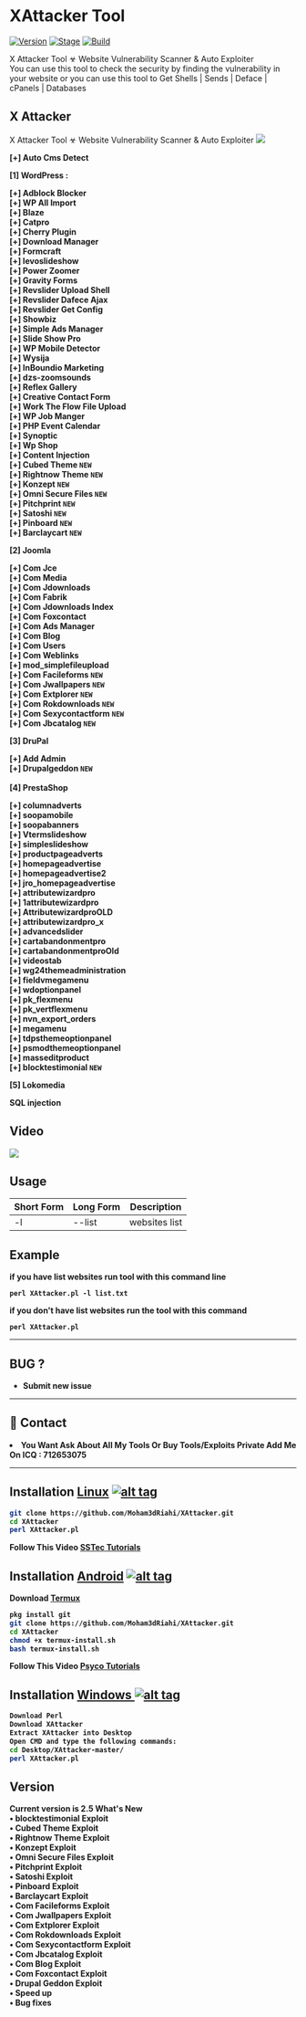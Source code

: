 <h1>XAttacker Tool</h1>
<p><a href="https://github.com/Moham3dRiahi/XAttacker"><img src="https://img.shields.io/badge/XAttacker-2.5-brightgreen.svg" alt="Version" data-canonical-src="https://img.shields.io/badge/XAttacker-2.5-brightgreen.svg?maxAge=259200" style="max-width:100%;"></a>
<a href="https://github.com/Moham3dRiahi/XAttacker"><img src="https://img.shields.io/badge/Release-Stable-orange.svg" alt="Stage" data-canonical-src="https://img.shields.io/badge/Release-Stable-orange.svg" style="max-width:100%;"></a>
<a href="https://github.com/Moham3dRiahi/XAttacker"><img src="https://img.shields.io/badge/Supported%20OS-Linux%2FWindows-brightgreengreen.svg" alt="Build" data-canonical-src="https://img.shields.io/badge/Supported%20OS-Linux%2FWindows-brightgreengreen.svg" style="max-width:100%;"></a></p>
<p>X Attacker Tool ☣ Website Vulnerability Scanner & Auto Exploiter<br>You can use this tool to check the security by finding the vulnerability in your website or you can use this tool to Get Shells | Sends | Deface | cPanels | Databases</p>

<h2>X Attacker</h2>

X Attacker Tool ☣ Website Vulnerability Scanner & Auto Exploiter
<img src="https://i.imgur.com/DxZyQit.jpg" data-canonical-src="https://i.imgur.com/DxZyQit.jpg" style="max-width:100%;">

<b>[+] Auto Cms Detect<b>

<b>[1] WordPress :<b><br>

[+] Adblock Blocker  <br>
[+] WP All Import <br>
[+] Blaze <br>
[+] Catpro <br>
[+] Cherry Plugin  
[+] Download Manager  
[+] Formcraft 
<br>[+] levoslideshow 
<br>[+] Power Zoomer  
[+] Gravity Forms  
[+] Revslider Upload Shell  
[+] Revslider Dafece Ajax  
[+] Revslider Get Config  
[+] Showbiz  
[+] Simple Ads Manager  
[+] Slide Show Pro  
[+] WP Mobile Detector  
[+] Wysija  
[+] InBoundio Marketing  
[+] dzs-zoomsounds  
[+] Reflex Gallery  
[+] Creative Contact Form  
[+] Work The Flow File Upload  
[+] WP Job Manger  
[+] PHP Event Calendar  
[+] Synoptic  
[+] Wp Shop  
[+] Content Injection 
<br>[+] Cubed Theme  `NEW`
<br>[+] Rightnow Theme  `NEW`
<br>[+] Konzept  `NEW`
<br>[+] Omni Secure Files  `NEW`
<br>[+] Pitchprint  `NEW`
<br>[+] Satoshi  `NEW`
<br>[+] Pinboard  `NEW`
<br>[+] Barclaycart  `NEW`

<b>[2] Joomla<br>

[+] Com Jce  
[+] Com Media  
[+] Com Jdownloads  
[+] Com Fabrik  
[+] Com Jdownloads Index  
[+] Com Foxcontact  
[+] Com Ads Manager  
[+] Com Blog  
[+] Com Users  
[+] Com Weblinks<br>
[+] mod_simplefileupload 
<br>[+] Com Facileforms  `NEW`
<br>[+] Com Jwallpapers `NEW`
<br>[+] Com Extplorer `NEW`
<br>[+] Com Rokdownloads `NEW`
<br>[+] Com Sexycontactform `NEW`
<br>[+] Com Jbcatalog `NEW`

<b>[3] DruPal<br> 

[+] Add Admin
<br>[+] Drupalgeddon `NEW`<br><br>
[4] PrestaShop<br>

[+] columnadverts  
[+] soopamobile  
[+] soopabanners  
[+] Vtermslideshow  
[+] simpleslideshow  
[+] productpageadverts  
[+] homepageadvertise  
[+] homepageadvertise2  
[+] jro_homepageadvertise  
[+] attributewizardpro  
[+] 1attributewizardpro  
[+] AttributewizardproOLD  
[+] attributewizardpro_x  
[+] advancedslider  
[+] cartabandonmentpro  
[+] cartabandonmentproOld  
[+] videostab  
[+] wg24themeadministration  
[+] fieldvmegamenu  
[+] wdoptionpanel  
[+] pk_flexmenu  
[+] pk_vertflexmenu  
[+] nvn_export_orders  
[+] megamenu  
[+] tdpsthemeoptionpanel  
[+] psmodthemeoptionpanel  
[+] masseditproduct
<br>[+] blocktestimonial `NEW`<br>

<b>[5] Lokomedia<br>

SQL injection

<h2>Video</h2>
<a href="https://www.youtube.com/watch?v=EgqTsrWt2VU"><img src="https://i.imgur.com/5B96biH.png" style="max-width:100%;"></a>

<h2>Usage</h2>

<table>
<thead>
<tr>
<th>Short Form</th>
<th>Long Form</th>
<th>Description</th>
</tr>
</thead>
<tbody>
<tr>
<td>-l</td>
<td>--list</td>
<td>websites list</td>
</tr>
</tbody></table>
<h2>Example</h2>
<p>if you have list websites run tool with this command line<p>
<code>perl XAttacker.pl -l list.txt</code>
<p>if you don't have list websites run the tool with this command<p>
<code>perl XAttacker.pl</code>

<hr>
<h2>BUG ?</h2>
<ul><li>Submit new issue</li></ul><hr>
<h2>📧 Contact</h2>
<li>You Want Ask About All My Tools Or Buy Tools/Exploits Private Add Me On ICQ : 712653075</li>
<hr>

## Installation [Linux](https://wikipedia.org/wiki/Linux) [![alt tag](http://icons.iconarchive.com/icons/dakirby309/simply-styled/32/OS-Linux-icon.png)](https://fr.wikipedia.org/wiki/Linux)

```bash
git clone https://github.com/Moham3dRiahi/XAttacker.git
cd XAttacker
perl XAttacker.pl
```

Follow This Video [SSTec Tutorials](https://www.youtube.com/watch?v=ckHIm4-_Zbs)

## Installation [Android](https://wikipedia.org/wiki/Android) [![alt tag](https://cdn1.iconfinder.com/data/icons/logotypes/32/android-32.png)](https://fr.wikipedia.org/wiki/Android)

Download [Termux](https://play.google.com/store/apps/details?id=com.termux)

```bash
pkg install git
git clone https://github.com/Moham3dRiahi/XAttacker.git
cd XAttacker
chmod +x termux-install.sh
bash termux-install.sh
```

Follow This Video [Psyco Tutorials](https://www.youtube.com/watch?v=3QezrdBW1D8)

## Installation [Windows ](https://wikipedia.org/wiki/Microsoft_Windows)[![alt tag](http://icons.iconarchive.com/icons/tatice/cristal-intense/32/Windows-icon.png)](https://fr.wikipedia.org/wiki/Microsoft_Windows)
```bash
Download Perl
Download XAttacker
Extract XAttacker into Desktop
Open CMD and type the following commands:
cd Desktop/XAttacker-master/
perl XAttacker.pl
```
<h2>Version</h2>
<strong>Current version is 2.5</strong>
<strong>What's New </strong>
<br>• blocktestimonial Exploit
<br>• Cubed Theme Exploit
<br>• Rightnow Theme Exploit
<br>• Konzept Exploit
<br>• Omni Secure Files Exploit
<br>• Pitchprint Exploit
<br>• Satoshi Exploit
<br>• Pinboard Exploit
<br>• Barclaycart Exploit
<br>• Com Facileforms Exploit
<br>• Com Jwallpapers Exploit
<br>• Com Extplorer Exploit
<br>• Com Rokdownloads Exploit
<br>• Com Sexycontactform Exploit
<br>• Com Jbcatalog Exploit
<br>• Com Blog Exploit
<br>• Com Foxcontact Exploit
<br>• Drupal Geddon Exploit
<br>• Speed up
<br>• Bug fixes
